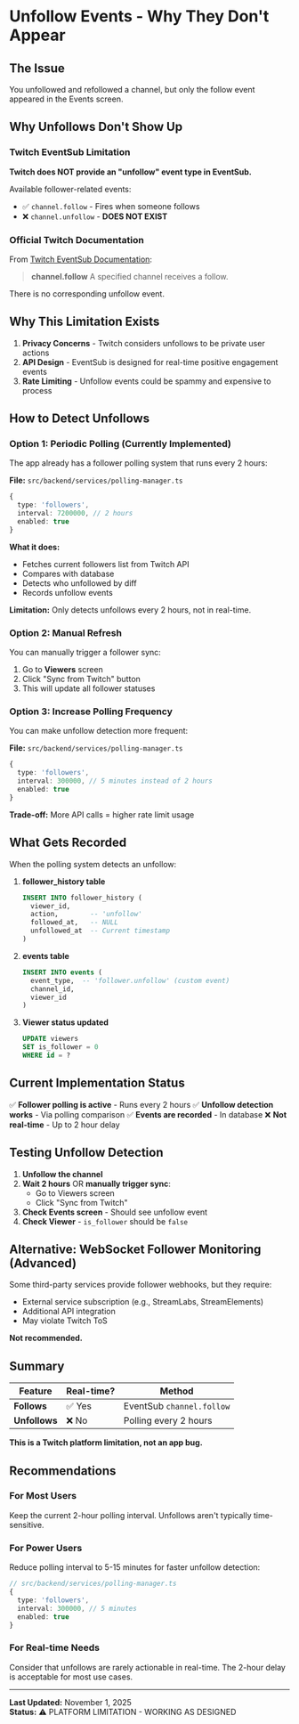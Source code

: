 # Unfollow Events - Why They Don't Appear

## The Issue
You unfollowed and refollowed a channel, but only the follow event appeared in the Events screen.

## Why Unfollows Don't Show Up

### Twitch EventSub Limitation
**Twitch does NOT provide an "unfollow" event type in EventSub.**

Available follower-related events:
- ✅ `channel.follow` - Fires when someone follows
- ❌ `channel.unfollow` - **DOES NOT EXIST**

### Official Twitch Documentation
From [Twitch EventSub Documentation](https://dev.twitch.tv/docs/eventsub/eventsub-subscription-types/):

> **channel.follow**
> A specified channel receives a follow.

There is no corresponding unfollow event.

## Why This Limitation Exists

1. **Privacy Concerns** - Twitch considers unfollows to be private user actions
2. **API Design** - EventSub is designed for real-time positive engagement events
3. **Rate Limiting** - Unfollow events could be spammy and expensive to process

## How to Detect Unfollows

### Option 1: Periodic Polling (Currently Implemented)
The app already has a follower polling system that runs every 2 hours:

**File:** `src/backend/services/polling-manager.ts`
```typescript
{
  type: 'followers',
  interval: 7200000, // 2 hours
  enabled: true
}
```

**What it does:**
- Fetches current followers list from Twitch API
- Compares with database
- Detects who unfollowed by diff
- Records unfollow events

**Limitation:** Only detects unfollows every 2 hours, not in real-time.

### Option 2: Manual Refresh
You can manually trigger a follower sync:

1. Go to **Viewers** screen
2. Click "Sync from Twitch" button
3. This will update all follower statuses

### Option 3: Increase Polling Frequency
You can make unfollow detection more frequent:

**File:** `src/backend/services/polling-manager.ts`
```typescript
{
  type: 'followers',
  interval: 300000, // 5 minutes instead of 2 hours
  enabled: true
}
```

**Trade-off:** More API calls = higher rate limit usage

## What Gets Recorded

When the polling system detects an unfollow:

1. **follower_history table**
   ```sql
   INSERT INTO follower_history (
     viewer_id,
     action,        -- 'unfollow'
     followed_at,   -- NULL
     unfollowed_at  -- Current timestamp
   )
   ```

2. **events table**
   ```sql
   INSERT INTO events (
     event_type,  -- 'follower.unfollow' (custom event)
     channel_id,
     viewer_id
   )
   ```

3. **Viewer status updated**
   ```sql
   UPDATE viewers
   SET is_follower = 0
   WHERE id = ?
   ```

## Current Implementation Status

✅ **Follower polling is active** - Runs every 2 hours
✅ **Unfollow detection works** - Via polling comparison
✅ **Events are recorded** - In database
❌ **Not real-time** - Up to 2 hour delay

## Testing Unfollow Detection

1. **Unfollow the channel**
2. **Wait 2 hours** OR **manually trigger sync**:
   - Go to Viewers screen
   - Click "Sync from Twitch"
3. **Check Events screen** - Should see unfollow event
4. **Check Viewer** - `is_follower` should be `false`

## Alternative: WebSocket Follower Monitoring (Advanced)

Some third-party services provide follower webhooks, but they require:
- External service subscription (e.g., StreamLabs, StreamElements)
- Additional API integration
- May violate Twitch ToS

**Not recommended.**

## Summary

| Feature | Real-time? | Method |
|---------|-----------|---------|
| **Follows** | ✅ Yes | EventSub `channel.follow` |
| **Unfollows** | ❌ No | Polling every 2 hours |

**This is a Twitch platform limitation, not an app bug.**

## Recommendations

### For Most Users
Keep the current 2-hour polling interval. Unfollows aren't typically time-sensitive.

### For Power Users
Reduce polling interval to 5-15 minutes for faster unfollow detection:

```typescript
// src/backend/services/polling-manager.ts
{
  type: 'followers',
  interval: 300000, // 5 minutes
  enabled: true
}
```

### For Real-time Needs
Consider that unfollows are rarely actionable in real-time. The 2-hour delay is acceptable for most use cases.

---

**Last Updated:** November 1, 2025  
**Status:** ⚠️ PLATFORM LIMITATION - WORKING AS DESIGNED
